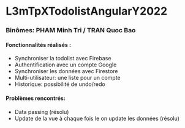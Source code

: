
# L3mTpXTodolistAngularY2022

### Binômes: PHAM Minh Tri / TRAN Quoc Bao

#### Fonctionnalités réalisés : 
- Synchroniser la todolist avec Firebase
- Authentification avec un compte Google 
- Synchroniser les données avec Firestore
- Multi-utilisateur: une liste pour un compte
- Historique: possibilité de undo/redo

#### Problèmes rencontrés:
- Data passing (résolu)
- Update de la vue à chaque fois le on update les données (résolu)

